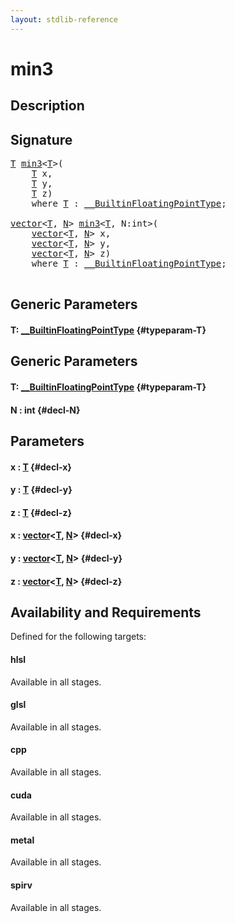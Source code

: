 ```yaml
---
layout: stdlib-reference
---
```


# min3

## Description





## Signature 

<pre>
<a href="/stdlib-reference/global-decls/min3#typeparam-T" class="code_type">T</a> <a href="/stdlib-reference/global-decls/min3">min3</a>&lt;<a href="/stdlib-reference/global-decls/min3#typeparam-T" class="code_type">T</a>&gt;(
    <a href="/stdlib-reference/global-decls/min3#typeparam-T" class="code_type">T</a> <span class='code_param'>x</span>,
    <a href="/stdlib-reference/global-decls/min3#typeparam-T" class="code_type">T</a> <span class='code_param'>y</span>,
    <a href="/stdlib-reference/global-decls/min3#typeparam-T" class="code_type">T</a> <span class='code_param'>z</span>)
    <span class='code_keyword'>where</span> <a href="/stdlib-reference/global-decls/min3#typeparam-T" class="code_type">T</a> : <a href="/stdlib-reference/interfaces/BuiltinFloatingPointType/index">__BuiltinFloatingPointType</a>;

<a href="/stdlib-reference/types/vector/index">vector</a>&lt;<a href="/stdlib-reference/types/vector/index#typeparam-T" class="code_type">T</a>, <a href="/stdlib-reference/types/vector/index#decl-N" class="code_var">N</a>&gt; <a href="/stdlib-reference/global-decls/min3">min3</a>&lt;<a href="/stdlib-reference/global-decls/min3#typeparam-T" class="code_type">T</a>, N:int&gt;(
    <a href="/stdlib-reference/types/vector/index">vector</a>&lt;<a href="/stdlib-reference/types/vector/index#typeparam-T" class="code_type">T</a>, <a href="/stdlib-reference/types/vector/index#decl-N" class="code_var">N</a>&gt; <span class='code_param'>x</span>,
    <a href="/stdlib-reference/types/vector/index">vector</a>&lt;<a href="/stdlib-reference/types/vector/index#typeparam-T" class="code_type">T</a>, <a href="/stdlib-reference/types/vector/index#decl-N" class="code_var">N</a>&gt; <span class='code_param'>y</span>,
    <a href="/stdlib-reference/types/vector/index">vector</a>&lt;<a href="/stdlib-reference/types/vector/index#typeparam-T" class="code_type">T</a>, <a href="/stdlib-reference/types/vector/index#decl-N" class="code_var">N</a>&gt; <span class='code_param'>z</span>)
    <span class='code_keyword'>where</span> <a href="/stdlib-reference/global-decls/min3#typeparam-T" class="code_type">T</a> : <a href="/stdlib-reference/interfaces/BuiltinFloatingPointType/index">__BuiltinFloatingPointType</a>;

</pre>

## Generic Parameters

#### T: [\_\_BuiltinFloatingPointType](/stdlib-reference/interfaces/BuiltinFloatingPointType/index) {#typeparam-T}

## Generic Parameters

#### T: [\_\_BuiltinFloatingPointType](/stdlib-reference/interfaces/BuiltinFloatingPointType/index) {#typeparam-T}
#### N  : int {#decl-N}

## Parameters

#### x  : [T](/stdlib-reference/global-decls/min3#typeparam-T) {#decl-x}
#### y  : [T](/stdlib-reference/global-decls/min3#typeparam-T) {#decl-y}
#### z  : [T](/stdlib-reference/global-decls/min3#typeparam-T) {#decl-z}
#### x  : [vector](/stdlib-reference/types/vector/index)\<[T](/stdlib-reference/types/vector/index#typeparam-T), [N](/stdlib-reference/types/vector/index#decl-N)\> {#decl-x}
#### y  : [vector](/stdlib-reference/types/vector/index)\<[T](/stdlib-reference/types/vector/index#typeparam-T), [N](/stdlib-reference/types/vector/index#decl-N)\> {#decl-y}
#### z  : [vector](/stdlib-reference/types/vector/index)\<[T](/stdlib-reference/types/vector/index#typeparam-T), [N](/stdlib-reference/types/vector/index#decl-N)\> {#decl-z}

## Availability and Requirements

Defined for the following targets:

#### hlsl
Available in all stages.

#### glsl
Available in all stages.

#### cpp
Available in all stages.

#### cuda
Available in all stages.

#### metal
Available in all stages.

#### spirv
Available in all stages.



